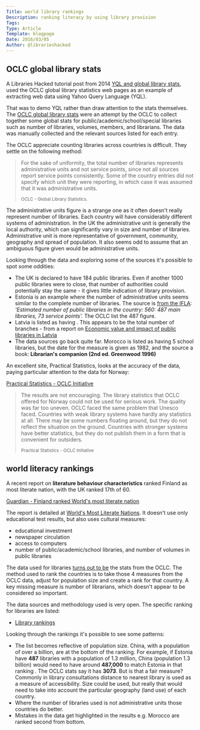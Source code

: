```yaml
---
Title: world library rankings
Description: ranking literacy by using library provision
Tags: 
Type: Article
Template: blogpage
Date: 2016/03/05
Author: @librarieshacked
---
```


## OCLC global library stats

A Libraries Hacked tutorial post from 2014 [YQL and global library stats](https://www.librarieshacked.org/tutorials/yqlstats), used the OCLC global library statistics web pages as an example of extracting web data using Yahoo Query Language (YQL).

That was to demo YQL rather than draw attention to the stats themselves.  The [OCLC global library stats](https://www.oclc.org/global-library-statistics.en.html) were an attempt by the OCLC to collect together some global stats for public/academic/school/special libraries such as number of libraries, volumes, members, and librarians.  The data was manually collected and the relevant sources listed for each entry.  

The OCLC appreciate counting libraries across countries is difficult.  They settle on the following method:

<blockquote><p>For the sake of uniformity, the total number of libraries represents administrative units and not service points, since not all sources report service points consistently. Some of the country entries did not specify which unit they were reporting, in which case it was assumed that it was administrative units.</p><small>OCLC - Global Library Statistics.</small></blockquote>

The administrative units figure is a strange one as it often doesn't really represent number of libraries.  Each country will have considerably different systems of administration.  In the UK the administrative unit is generally the local authority, which can significantly vary in size and number of libraries.  Administrative unit is more representative of government, community, geography and spread of population.  It also seems odd to assume that an ambiguous figure given would be administrative units.

Looking through the data and exploring some of the sources it's possible to spot some oddities:

- The UK is declared to have 184 public libraries.  Even if another 1000 public libraries were to close, that number of authorities could potentially stay the same - it gives little indication of library provision.
- Estonia is an example where the number of administrative units seems similar to the complete number of libraries. The source is [from the IFLA](http://db.ifla-world-report.org/home/map#/2/2/G8TWX1EQKSOGSCH): *'Estimated number of public libraries in the country: 560: 487 main libraries, 73 service points'.*  The OCLC list the 487 figure.
- Latvia is listed as having .  This appears to be the total number of branches - from a report on [Economic value and impact of public libraries in Latvia](http://www.kis.gov.lv/download/Economic%20value%20and%20impact%20of%20public%20libraries%20in%20Latvia.pdf)
- The data sources go back quite far.  Morocco is listed as having 5 school libraries, but the date for the measure is given as 1982, and the source a book: **Librarian's companion (2nd ed. Greenwood 1996)**

An excellent site, Practical Statistics, looks at the accuracy of the data, paying particular attention to the data for Norway:

[Practical Statistics - OCLC Initiative](https://sites.google.com/site/practicalstatistics/2-events/ifla-singapore/oclc-initiative)

<blockquote><p>The results are not encouraging. The library statistics that OCLC offered for Norway could not be used for serious work. The quality was far too uneven. OCLC faced the same problem that Unesco faced. Countries with weak library systems have hardly any statistics at all. There may be some numbers floating around, but they do not reflect the situation on the ground. Countries with stronger systems have better statistics, but they do not publish them in a form that is convenient for outsiders.</p><small>Practical Statistics - OCLC Initiative</small></blockquote>

## world literacy rankings

A recent report on **literature behaviour characteristics** ranked Finland as most literate nation, with the UK ranked 17th of 60.

[Guardian - Finland ranked World's most literate nation](http://www.theguardian.com/books/2016/mar/11/finland-ranked-worlds-most-literate-nation)

The report is detailed at [World's Most Literate Nations](http://www.ccsu.edu/wmln/).  It doesn't use only educational test results, but also uses cultural measures: 

- educational investment
- newspaper circulation
- access to computers
- number of public/academic/school libraries, and number of volumes in public libraries

The data used for libraries [turns out to be](http://www.ccsu.edu/wmln/dataSources.html) the stats from the OCLC.  The method used to rank the countries is to take those 4 measures from the OCLC data, adjust for population size and create a rank for that country.  A key missing measure is number of librarians, which doesn't appear to be considered so important.

The data sources and methodology used is very open.  The specific ranking for libraries are listed:

- [Library rankings](http://www.ccsu.edu/wmln/library.html)

Looking through the rankings it's possible to see some patterns:

- The list becomes reflective of population size.  China, with a population of over a billion, are at the bottom of the ranking.  For example, if Estonia have **487** libraries with a population of 1.3 million, China (population 1.3 billion) would need to have around **487,000** to match Estonia in that ranking .  The OCLC stats say it has **3073**.   But is that a fair measure?  Commonly in library consultations distance to nearest library is used as a measure of accessibility.  Size could be used, but really that would need to take into account the particular geography (land use) of each country.
- Where the number of libraries used is not administrative units those countries do better.
- Mistakes in the data get highlighted in the results e.g. Morocco are ranked second from bottom.